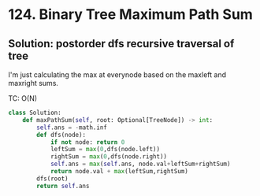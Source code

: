 # 124. Binary Tree Maximum Path Sum

## Solution: postorder dfs recursive traversal of tree

I'm just calculating the max at everynode based on the maxleft and maxright sums.  

TC: O(N)

```py
class Solution:
    def maxPathSum(self, root: Optional[TreeNode]) -> int:
        self.ans = -math.inf
        def dfs(node):
            if not node: return 0
            leftSum = max(0,dfs(node.left))
            rightSum = max(0,dfs(node.right))
            self.ans = max(self.ans, node.val+leftSum+rightSum)
            return node.val + max(leftSum,rightSum)
        dfs(root)
        return self.ans
```